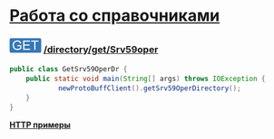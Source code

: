 [Работа со справочниками](../../../index.md)
=========================================

### ![GET](../../../../../img/get.png) [/directory/get/Srv59oper](../index.md)

```java
public class GetSrv59OperDr {
    public static void main(String[] args) throws IOException {
            newProtoBuffClient().getSrv59OperDirectory();
    }
}
```

**[HTTP примеры](get.md)**